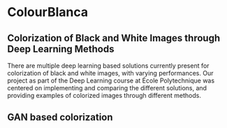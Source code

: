 # ColourBlanca
## Colorization of Black and White Images through Deep Learning Methods

There are multiple deep learning based solutions currently present for colorization of black and white images, with varying performances. Our project as part of the Deep Learning course at École Polytechnique was centered on implementing and comparing the different solutions, and providing examples of colorized images through different methods.

## GAN based colorization

